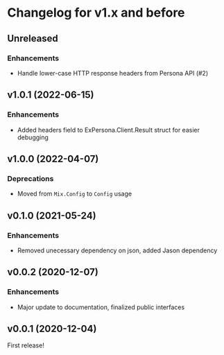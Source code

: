 # Changelog for v1.x and before

## Unreleased

### Enhancements

 * Handle lower-case HTTP response headers from Persona API (#2)

## v1.0.1 (2022-06-15)

### Enhancements

 * Added headers field to ExPersona.Client.Result struct for easier debugging

## v1.0.0 (2022-04-07)

### Deprecations

  * Moved from `Mix.Config` to `Config` usage

## v0.1.0 (2021-05-24)

### Enhancements

 * Removed unecessary dependency on json, added Jason dependency

## v0.0.2 (2020-12-07)

### Enhancements

 * Major update to documentation, finalized public interfaces

## v0.0.1 (2020-12-04)

First release!
